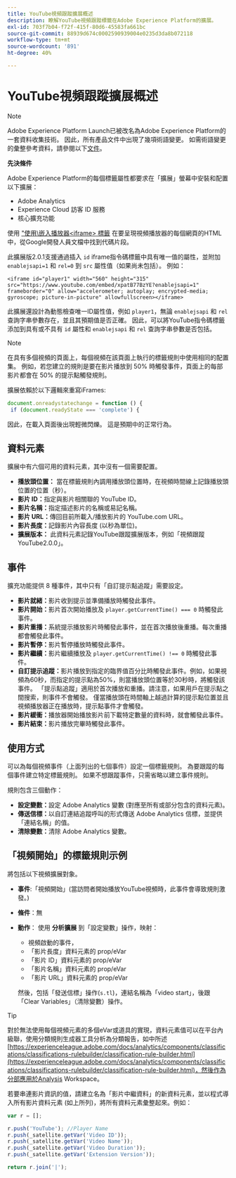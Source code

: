 ```yaml
---
title: YouTube視頻跟蹤擴展概述
description: 瞭解YouTube視頻跟蹤標籤在Adobe Experience Platform的擴展。
exl-id: 703f7b04-f72f-415f-80d6-45583fa661bc
source-git-commit: 88939d674c0002590939004e0235d3da8b072118
workflow-type: tm+mt
source-wordcount: '891'
ht-degree: 40%

---
```


# YouTube視頻跟蹤擴展概述

>[!NOTE]
>
>Adobe Experience Platform Launch已被改名為Adobe Experience Platform的一套資料收集技術。 因此，所有產品文件中出現了幾項術語變更。 如需術語變更的彙整參考資料，請參閱以下[文件](../../../term-updates.md)。

**先決條件**

Adobe Experience Platform的每個標籤屬性都要求在「擴展」螢幕中安裝和配置以下擴展：

* Adobe Analytics
* Experience Cloud 訪客 ID 服務
* 核心擴充功能

使用 [&quot;使用\嵌入播放器&lt;iframe> 標籤](https://developers.google.com/youtube/player_parameters#Manual_IFrame_Embeds) 在要呈現視頻播放器的每個網頁的HTML中，從Google開發人員文檔中找到代碼片段。

此擴展版2.0.1支援通過插入 `id` iframe指令碼標籤中具有唯一值的屬性，並附加 `enablejsapi=1` 和 `rel=0` 到 `src` 屬性值（如果尚未包括）。 例如：

`<iframe id="player1" width="560" height="315" src="https://www.youtube.com/embed/xpatB77BzYE?enablejsapi=1" frameborder="0" allow="accelerometer; autoplay; encrypted-media; gyroscope; picture-in-picture" allowfullscreen></iframe>`

此擴展還設計為動態檢查唯一ID屬性值，例如 `player1`，無論 `enablejsapi` 和 `rel` 查詢字串參數存在，並且其預期值是否正確。 因此，可以將YouTube指令碼標籤添加到具有或不具有 `id` 屬性和 `enablejsapi` 和 `rel` 查詢字串參數是否包括。

>[!NOTE]
>
>在具有多個視頻的頁面上，每個視頻在該頁面上執行的標籤規則中使用相同的配置集。 例如，若您建立的規則是要在影片播放到 50% 時觸發事件，頁面上的每部影片都會在 50% 的提示點觸發規則。

擴展依賴於以下邏輯來重寫iFrames:

```javascript
document.onreadystatechange = function () {
 if (document.readyState === 'complete') {
```

因此，在載入頁面後出現輕微閃爍。 這是預期中的正常行為。

## 資料元素

擴展中有六個可用的資料元素，其中沒有一個需要配置。

* **播放頭位置：** 當在標籤規則內調用播放頭位置時，在視頻時間線上記錄播放頭位置的位置（秒）。
* **影片 ID：**&#x200B;指定與影片相關聯的 YouTube ID。
* **影片名稱：**&#x200B;指定描述影片的名稱或易記名稱。
* **影片 URL：**&#x200B;傳回目前所載入/播放影片的 YouTube.com URL。
* **影片長度：**&#x200B;記錄影片內容長度 (以秒為單位)。
* **擴展版本：** 此資料元素記錄YouTube跟蹤擴展版本，例如「視頻跟蹤YouTube2.0.0」。

## 事件

擴充功能提供 8 種事件，其中只有「自訂提示點追蹤」需要設定。

* **影片就緒：**&#x200B;影片收到提示並準備播放時觸發此事件。
* **影片開始：**&#x200B;影片首次開始播放及 `player.getCurrentTime() === 0` 時觸發此事件。
* **影片重播：**&#x200B;系統提示播放影片時觸發此事件，並在首次播放後重播。每次重播都會觸發此事件。
* **影片暫停：**&#x200B;影片暫停播放時觸發此事件。
* **影片繼續：**&#x200B;影片繼續播放及 `player.getCurrentTime() !== 0` 時觸發此事件。
* **自訂提示追蹤：**&#x200B;影片播放到指定的臨界值百分比時觸發此事件。例如，如果視頻為60秒，而指定的提示點為50%，則當播放頭位置等於30秒時，將觸發該事件。 「提示點追蹤」適用於首次播放和重播。請注意，如果用戶在提示點之間搜索，則事件不會觸發。 僅當播放頭在時間軸上越過計算的提示點位置並且視頻播放器正在播放時，提示點事件才會觸發。
* **影片緩衝：**&#x200B;播放器開始播放影片前下載特定數量的資料時，就會觸發此事件。
* **影片結束：**&#x200B;影片播放完畢時觸發此事件。

## 使用方式

可以為每個視頻事件（上面列出的七個事件）設定一個標籤規則。 為要跟蹤的每個事件建立特定標籤規則。 如果不想跟蹤事件，只需省略以建立事件規則。

規則包含三個動作：

* **設定變數：**&#x200B;設定 Adobe Analytics 變數 (對應至所有或部分包含的資料元素)。
* **傳送信標：**&#x200B;以自訂連結追蹤呼叫的形式傳送 Adobe Analytics 信標，並提供「連結名稱」的值。
* **清除變數：**&#x200B;清除 Adobe Analytics 變數。

## 「視頻開始」的標籤規則示例

將包括以下視頻擴展對象。

* **事件**:「視頻開始」(當訪問者開始播放YouTube視頻時，此事件會導致規則激發。)

* **條件**：無

* **動作**： 使用 **分析擴展** 到「設定變數」操作，映射：

   * 視頻啟動的事件，
   * 「影片長度」資料元素的 prop/eVar
   * 「影片 ID」資料元素的 prop/eVar
   * 「影片名稱」資料元素的 prop/eVar
   * 「影片 URL」資料元素的 prop/eVar

   然後，包括「發送信標」操作(`s.tl`)，連結名稱為「video start」，後跟「Clear Variables」（清除變數）操作。

>[!TIP]
> 
>對於無法使用每個視頻元素的多個eVar或道具的實現，資料元素值可以在平台內級聯，使用分類規則生成器工具分析為分類報告，如中所述 [https://experienceleague.adobe.com/docs/analytics/components/classifications/classifications-rulebuilder/classification-rule-builder.html](https://experienceleague.adobe.com/docs/analytics/components/classifications/classifications-rulebuilder/classification-rule-builder.html)，然後作為分部應用於Analysis Workspace。

若要串連影片資訊的值，請建立名為「影片中繼資料」的新資料元素，並以程式導入所有影片資料元素 (如上所列)，將所有資料元素彙整起來。例如：

```javascript
var r = [];

r.push('YouTube'); //Player Name
r.push(_satellite.getVar('Video ID'));
r.push(_satellite.getVar('Video Name'));
r.push(_satellite.getVar('Video Duration'));
r.push(_satellite.getVar('Extension Version'));

return r.join('|');
```
